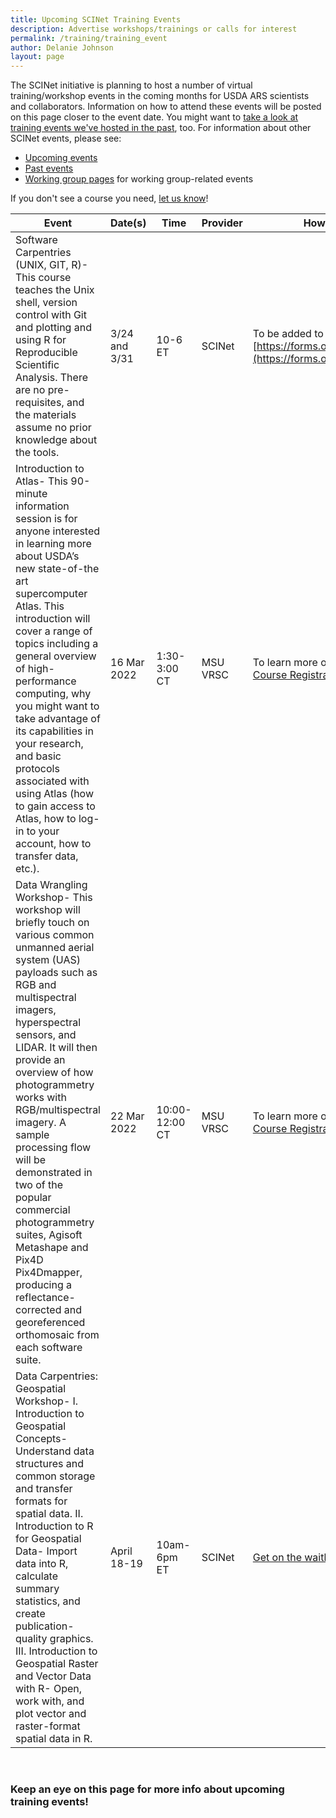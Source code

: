 ```yaml
---
title: Upcoming SCINet Training Events 
description: Advertise workshops/trainings or calls for interest
permalink: /training/training_event
author: Delanie Johnson
layout: page
---
```


The SCINet initiative is planning to host a number of virtual training/workshop events in the coming months for USDA ARS scientists and collaborators. Information on how to attend these events will be posted on this page closer to the event date. You might want to [take a look at training events we've hosted in the past](/training-archive), too. For information about other SCINet events, please see:
* [Upcoming events](/events/upcoming_events)
* [Past events](/events-archive/)
* [Working group pages](/working-groups) for working group-related events

If you don't see a course you need, [let us know](https://forms.office.com/g/tVtE8wEgAt)!

|**Event** | **Date(s)** | **Time** | **Provider** | **How to Participate** |
|------|------|------|--------|--------|
|Software Carpentries (UNIX, GIT, R)- This course teaches the Unix shell, version control with Git and plotting and using R for Reproducible Scientific Analysis. There are no pre-requisites, and the materials assume no prior knowledge about the tools.| 3/24 and 3/31  | 10-6 ET | SCINet | To be added to the waitlist, visit  [https://forms.office.com/g/tVtE8wEgAt](https://forms.office.com/g/tVtE8wEgAt)|
|Introduction to Atlas- This 90-minute information session is for anyone interested in learning more about USDA’s new state-of-the art supercomputer Atlas. This introduction will cover a range of topics including a general overview of high-performance computing, why you might want to take advantage of its capabilities in your research, and basic protocols associated with using Atlas (how to gain access to Atlas, how to log-in to your account, how to transfer data, etc.). | 16 Mar 2022 | 1:30-3:00 CT | MSU VRSC | To learn more or register, visit [MSU Course Registration](https://reg.extension.msstate.edu/view/cal10a.aspx?ek=&ref=&aa=&sid1=&sid2=&as=81&wp=476&tz=&ms=&nav=&cc=&cat1=&cat2=&cat3=&aid=MSU&rf=&pn=) | 
|Data Wrangling Workshop- This workshop will briefly touch on various common unmanned aerial system (UAS) payloads such as RGB and multispectral imagers, hyperspectral sensors, and LIDAR. It will then provide an overview of how photogrammetry works with RGB/multispectral imagery. A sample processing flow will be demonstrated in two of the popular commercial photogrammetry suites, Agisoft Metashape and Pix4D Pix4Dmapper, producing a reflectance-corrected and georeferenced orthomosaic from each software suite. | 22 Mar 2022 | 10:00-12:00 CT | MSU VRSC | To learn more or register, visit [MSU Course Registration](https://reg.extension.msstate.edu/view/cal10a.aspx?ek=&ref=&aa=&sid1=&sid2=&as=81&wp=476&tz=&ms=&nav=&cc=&cat1=&cat2=&cat3=&aid=MSU&rf=&pn=) |
|Data Carpentries: Geospatial Workshop- I. Introduction to Geospatial Concepts-	Understand data structures and common storage and transfer formats for spatial data. II. Introduction to R for Geospatial Data- Import data into R, calculate summary statistics, and create publication-quality graphics. III. Introduction to Geospatial Raster and Vector Data with R-	Open, work with, and plot vector and raster-format spatial data in R. | April 18-19 | 10am-6pm ET | SCINet | [Get on the waitlist](https://forms.office.com/g/tVtE8wEgAt) for this course. |


<br>

### Keep an eye on this page for more info about upcoming training events!


